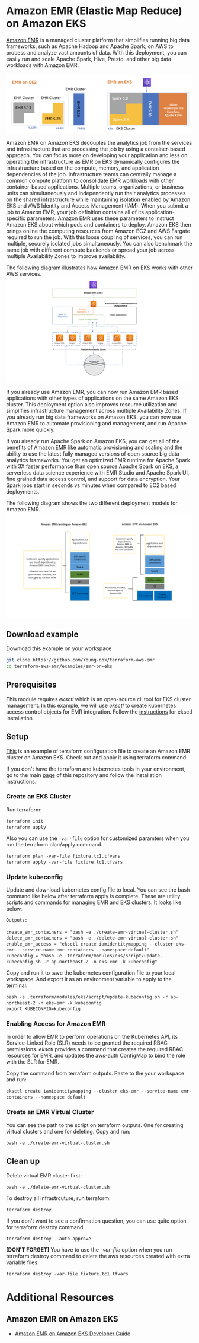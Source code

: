 # Amazon EMR (Elastic Map Reduce) on Amazon EKS
[Amazon EMR](https://aws.amazon.com/emr/) is a managed cluster platform that simplifies running big data frameworks, such as Apache Hadoop and Apache Spark, on AWS to process and analyze vast amounts of data. With this deployment, you can easily run and scale Apache Spark, Hive, Presto, and other big data workloads with Amazon EMR.

![aws-emr-on-eks-diagram](../../images/aws-emr-on-eks-diagram.png)

Amazon EMR on Amazon EKS decouples the analytics job from the services and infrastructure that are processing the job by using a container-based approach. You can focus more on developing your application and less on operating the infrastructure as EMR on EKS dynamically configures the infrastructure based on the compute, memory, and application dependencies of the job. Infrastructure teams can centrally manage a common compute platform to consolidate EMR workloads with other container-based applications. Multiple teams, organizations, or business units can simultaneously and independently run their analytics processes on the shared infrastructure while maintaining isolation enabled by Amazon EKS and AWS Identity and Access Management (IAM). When you submit a job to Amazon EMR, your job definition contains all of its application-specific parameters. Amazon EMR uses these parameters to instruct Amazon EKS about which pods and containers to deploy. Amazon EKS then brings online the computing resources from Amazon EC2 and AWS Fargate required to run the job. With this loose coupling of services, you can run multiple, securely isolated jobs simultaneously. You can also benchmark the same job with different compute backends or spread your job across multiple Availability Zones to improve availability.

The following diagram illustrates how Amazon EMR on EKS works with other AWS services.
![aws-emr-on-eks-arch](../../images/aws-emr-on-eks-arch.png)

If you already use Amazon EMR, you can now run Amazon EMR based applications with other types of applications on the same Amazon EKS cluster. This deployment option also improves resource utilization and simplifies infrastructure management across multiple Availability Zones. If you already run big data frameworks on Amazon EKS, you can now use Amazon EMR to automate provisioning and management, and run Apache Spark more quickly.

If you already run Apache Spark on Amazon EKS, you can get all of the benefits of Amazon EMR like automatic provisioning and scaling and the ability to use the latest fully managed versions of open source big data analytics frameworks. You get an optimized EMR runtime for Apache Spark with 3X faster performance than open source Apache Spark on EKS, a serverless data science experience with EMR Studio and Apache Spark UI, fine grained data access control, and support for data encryption. Your Spark jobs start in seconds vs minutes when compared to EC2 based deployments.

The following diagram shows the two different deployment models for Amazon EMR.
![aws-emr-on-eks-deployment](../../images/aws-emr-on-eks-deployment.png)


## Download example
Download this example on your workspace
```sh
git clone https://github.com/Young-ook/terraform-aws-emr
cd terraform-aws-emr/examples/emr-on-eks
```

## Prerequisites
This module requires *eksctl* which is an open-source cli tool for EKS cluster management. In this example, we will use *eksctl* to create kubernetes access control objects for EMR integration. Follow the [instructions](https://github.com/weaveworks/eksctl#installation) for eksctl installation.

## Setup
[This](main.tf) is an example of terraform configuration file to create an Amazon EMR cluster on Amazon EKS. Check out and apply it using terraform command.

If you don't have the terraform and kubernetes tools in your environment, go to the main [page](https://github.com/Young-ook/terraform-aws-eks) of this repository and follow the installation instructions.

### Create an EKS Cluster
Run terraform:
```
terraform init
terraform apply
```
Also you can use the `-var-file` option for customized paramters when you run the terraform plan/apply command.
```
terraform plan -var-file fixture.tc1.tfvars
terraform apply -var-file fixture.tc1.tfvars
```

### Update kubeconfig
Update and download kubernetes config file to local. You can see the bash command like below after terraform apply is complete. These are utility scripts and commands for managing EMR and EKS clusters. It looks like below.
```
Outputs:

create_emr_containers = "bash -e ./create-emr-virtual-cluster.sh"
delete_emr_containers = "bash -e ./delete-emr-virtual-cluster.sh"
enable_emr_access = "eksctl create iamidentitymapping --cluster eks-emr --service-name emr-containers --namespace default"
kubeconfig = "bash -e .terraform/modules/eks/script/update-kubeconfig.sh -r ap-northeast-2 -n eks-emr -k kubeconfig"
```

Copy and run it to save the kubernetes configuration file to your local workspace. And export it as an environment variable to apply to the terminal.
```
bash -e .terraform/modules/eks/script/update-kubeconfig.sh -r ap-northeast-2 -n eks-emr -k kubeconfig
export KUBECONFIG=kubeconfig
```

### Enabling Access for Amazon EMR
In order to allow EMR to perform operations on the Kubernetes API, its Service-Linked Role (SLR) needs to be granted the required RBAC permissions. *eksctl* provides a command that creates the required RBAC resources for EMR, and updates the aws-auth ConfigMap to bind the role with the SLR for EMR.

Copy the command from terraform outputs. Paste to the your workspace and run:
```
eksctl create iamidentitymapping --cluster eks-emr --service-name emr-containers --namespace default
```

### Create an EMR Virtual Cluster
You can see the path to the script on terraform outputs. One for creating virtual clusters and one for deleting. Copy and run:
```
bash -e ./create-emr-virtual-cluster.sh
```

## Clean up
Delete virtual EMR cluster first:
```
bash -e ./delete-emr-virtual-cluster.sh
```

To destroy all infrastrcuture, run terraform:
```
terraform destroy
```

If you don't want to see a confirmation question, you can use quite option for terraform destroy command
```
terraform destroy --auto-approve
```

**[DON'T FORGET]** You have to use the *-var-file* option when you run terraform destroy command to delete the aws resources created with extra variable files.
```
terraform destroy -var-file fixture.tc1.tfvars
```

# Additional Resources
## Amazon EMR on Amazon EKS
- [Amazon EMR on Amazon EKS Developer Guide](https://docs.aws.amazon.com/emr/latest/EMR-on-EKS-DevelopmentGuide/emr-eks.html)
